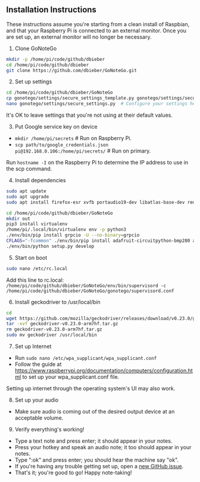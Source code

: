 ## Installation Instructions

These instructions assume you're starting from a clean install of Raspbian,
and that your Raspberry Pi is connected to an external monitor.
Once you are set up, an external monitor will no longer be necessary.

1.  Clone GoNoteGo

  ```bash
mkdir -p /home/pi/code/github/dbieber
cd /home/pi/code/github/dbieber
git clone https://github.com/dbieber/GoNoteGo.git
```

2.  Set up settings

  ```bash
cd /home/pi/code/github/dbieber/GoNoteGo
cp gonotego/settings/secure_settings_template.py gonotego/settings/secure_settings.py
nano gonotego/settings/secure_settings.py  # Configure your settings here.
```

It's OK to leave settings that you're not using at their default values.

3. Put Google service key on device

* `mkdir /home/pi/secrets`  # Run on Raspberry Pi.
* `scp path/to/google_credentials.json pi@192.168.0.106:/home/pi/secrets/`  # Run on primary.

Run `hostname -I` on the Raspberry Pi to determine the IP address to use in the scp command.

4. Install dependencies

  ```bash
sudo apt update
sudo apt upgrade
sudo apt install firefox-esr xvfb portaudio19-dev libatlas-base-dev redis-server espeak rustc python3-dev

cd /home/pi/code/github/dbieber/GoNoteGo
mkdir out
pip3 install virtualenv
/home/pi/.local/bin/virtualenv env -p python3
./env/bin/pip install grpcio -U --no-binary=grpcio
CFLAGS="-fcommon" ./env/bin/pip install adafruit-circuitpython-bmp280 adafruit-circuitpython-dotstar
./env/bin/python setup.py develop
```

5. Start on boot

  ```bash
sudo nano /etc/rc.local
```
  Add this line to rc.local:
  `/home/pi/code/github/dbieber/GoNoteGo/env/bin/supervisord -c /home/pi/code/github/dbieber/GoNoteGo/gonotego/supervisord.conf`

6. Install geckodriver to /usr/local/bin

  ```bash
cd
wget https://github.com/mozilla/geckodriver/releases/download/v0.23.0/geckodriver-v0.23.0-arm7hf.tar.gz
tar -xvf geckodriver-v0.23.0-arm7hf.tar.gz
rm geckodriver-v0.23.0-arm7hf.tar.gz
sudo mv geckodriver /usr/local/bin
```

7. Set up Internet

* Run `sudo nano /etc/wpa_supplicant/wpa_supplicant.conf`
* Follow the guide at https://www.raspberrypi.org/documentation/computers/configuration.html to set up your wpa_supplicant.conf file.

Setting up internet through the operating system's UI may also work.

8. Set up your audio

* Make sure audio is coming out of the desired output device at an acceptable volume.

9. Verify everything's working!

* Type a text note and press enter; it should appear in your notes.
* Press your hotkey and speak an audio note; it too should appear in your notes.
* Type ":ok" and press enter; you should hear the machine say "ok".
* If you're having any trouble getting set up, open a [new GitHub issue](https://github.com/dbieber/GoNoteGo/issues).
* That's it; you're good to go! Happy note-taking!
